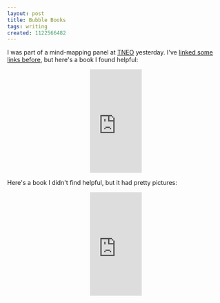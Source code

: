 ```yaml
---
layout: post
title: Bubble Books
tags: writing
created: 1122566482
---
```

I was part of a mind-mapping panel at [TNEO](http://www.sff.net/odyssey/tneo.html) yesterday.  I've [linked some links before](/node/127), but here's a book I found helpful:
<!--break-->

<div style="text-align: center;">
<iframe src="http://rcm.amazon.com/e/cm?t=mcdema-20&o=1&p=8&l=as1&asins=0874779618&fc1=000000&=1&lc1=004477&bc1=ffffff&lt1=_blank&IS2=1&f=ifr&bg1=ffffff&f=ifr" width="120" height="240" scrolling="no" marginwidth="0" marginheight="0" frameborder="0">
</iframe></div>

Here's a book I didn't find helpful, but it had pretty pictures:

<div style="text-align: center;">
<iframe src="http://rcm.amazon.com/e/cm?t=mcdema-20&o=1&p=8&l=as1&asins=0452273226&fc1=000000&=1&lc1=004477&bc1=ffffff&lt1=_blank&IS2=1&f=ifr&bg1=ffffff&f=ifr" width="120" height="240" scrolling="no" marginwidth="0" marginheight="0" frameborder="0">
</iframe></div>
